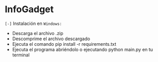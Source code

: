 # InfoGadget

`[-]` Instalación en `Windows:`

- Descarga el archivo .zip
- Descomprime el archivo descargado
- Ejecuta el comando pip install -r requirements.txt
- Ejecuta el programa abriéndolo o ejecutando python main.py en tu terminal
